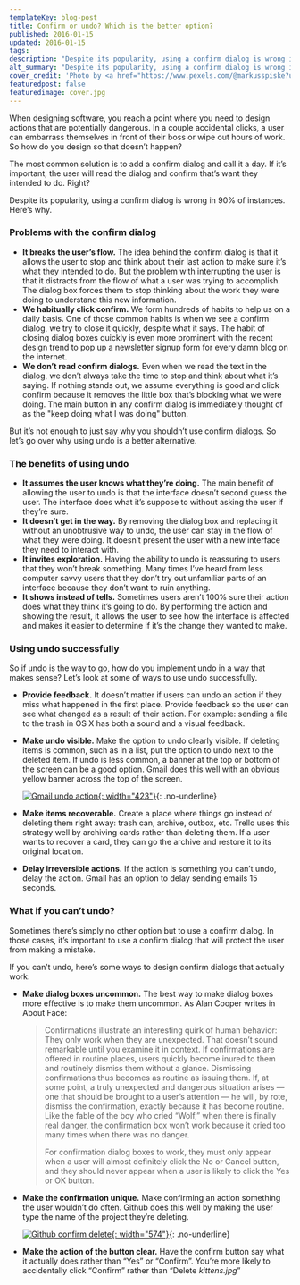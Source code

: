 ```yaml
---
templateKey: blog-post
title: Confirm or undo? Which is the better option?
published: 2016-01-15
updated: 2016-01-15
tags:
description: "Despite its popularity, using a confirm dialog is wrong in 90% of instances."
alt_summary: "Despite its popularity, using a confirm dialog is wrong in 90% of instances. Here's why."
cover_credit: 'Photo by <a href="https://www.pexels.com/@markusspiske?utm_content=attributionCopyText&amp;utm_medium=referral&amp;utm_source=pexels">Markus Spiske</a> from <a href="https://www.pexels.com/photo/yellow-and-black-danger-sticker-on-wall-1679696/?utm_content=attributionCopyText&amp;utm_medium=referral&amp;utm_source=pexels">Pexels</a>'
featuredpost: false
featuredimage: cover.jpg
---
```


When designing software, you reach a point where you need to design actions that are potentially dangerous. In a couple accidental clicks, a user can embarrass themselves in front of their boss or wipe out hours of work. So how do you design so that doesn’t happen?

The most common solution is to add a confirm dialog and call it a day. If it’s important, the user will read the dialog and confirm that’s want they intended to do. Right?

Despite its popularity, using a confirm dialog is wrong in 90% of instances. Here’s why.

### Problems with the confirm dialog

* **It breaks the user’s flow.** The idea behind the confirm dialog is that it allows the user to stop and think about their last action to make sure it’s what they intended to do. But the problem with interrupting the user is that it distracts from the flow of what a user was trying to accomplish. The dialog box forces them to stop thinking about the work they were doing to understand this new information.
* **We habitually click confirm.** We form hundreds of habits to help us on a daily basis. One of those common habits is when we see a confirm dialog, we try to close it quickly, despite what it says. The habit of closing dialog boxes quickly is even more prominent with the recent design trend to pop up a newsletter signup form for every damn blog on the internet.
* **We don’t read confirm dialogs.** Even when we read the text in the dialog, we don’t always take the time to stop and think about what it’s saying. If nothing stands out, we assume everything is good and click confirm because it removes the little box that’s blocking what we were doing. The main button in any confirm dialog is immediately thought of as the "keep doing what I was doing" button.

But it’s not enough to just say why you shouldn’t use confirm dialogs. So let’s go over why using undo is a better alternative.


### The benefits of using undo

* **It assumes the user knows what they’re doing.** The main benefit of allowing the user to undo is that the interface doesn’t second guess the user. The interface does what it’s suppose to without asking the user if they’re sure.
* **It doesn’t get in the way.** By removing the dialog box and replacing it without an unobtrusive way to undo, the user can stay in the flow of what they were doing. It doesn’t present the user with a new interface they need to interact with.
* **It invites exploration.** Having the ability to undo is reassuring to users that they won’t break something. Many times I’ve heard from less computer savvy users that they don’t try out unfamiliar parts of an interface because they don’t want to ruin anything.
* **It shows instead of tells.** Sometimes users aren’t 100% sure their action does what they think it’s going to do. By performing the action and showing the result, it allows the user to see how the interface is affected and makes it easier to determine if it’s the change they wanted to make.


### Using undo successfully

So if undo is the way to go, how do you implement undo in a way that makes sense? Let’s look at some of ways to use undo successfully.

* **Provide feedback.** It doesn’t matter if users can undo an action if they miss what happened in the first place. Provide feedback so the user can see what changed as a result of their action. For example: sending a file to the trash in OS X has both a sound and a visual feedback.
* **Make undo visible.** Make the option to undo clearly visible. If deleting items is common, such as in a list, put the option to undo next to the deleted item. If undo is less common, a banner at the top or bottom of the screen can be a good option.  Gmail does this well with an obvious yellow banner across the top of the screen.

  [![Gmail undo action](2016-01-15-confirm-or-undo/gmail-undo.png){: width="423"}](2016-01-15-confirm-or-undo/gmail-undo.png){: .no-underline}

* **Make items recoverable.** Create a place where things go instead of deleting them right away: trash can, archive, outbox, etc. Trello uses this strategy well by archiving cards rather than deleting them. If a user wants to recover a card, they can go the archive and restore it to its original location.
* **Delay irreversible actions.**  If the action is something you can’t undo, delay the action. Gmail has an option to delay sending emails 15 seconds.

### What if you can’t undo?

Sometimes there’s simply no other option but to use a confirm dialog. In those cases, it’s important to use a confirm dialog that will protect the user from making a mistake.

If you can’t undo, here’s some ways to design confirm dialogs that actually work:

* **Make dialog boxes uncommon.** The best way to make dialog boxes more effective is to make them uncommon. As Alan Cooper writes in About Face:

  > Confirmations illustrate an interesting quirk of human behavior: They only work when they are unexpected. That doesn’t sound remarkable until you examine it in context. If confirmations are offered in routine places, users quickly become inured to them and routinely dismiss them without a glance. Dismissing confirmations thus becomes as routine as issuing them. If, at some point, a truly unexpected and dangerous situation arises — one that should be brought to a user’s attention — he will, by rote, dismiss the confirmation, exactly because it has become routine. Like the fable of the boy who cried “Wolf,” when there is finally real danger, the confirmation box won’t work because it cried too many times when there was no danger.
  >
  > For confirmation dialog boxes to work, they must only appear when a user will almost definitely click the No or Cancel button, and they should never appear when a user is likely to click the Yes or OK button.

* **Make the confirmation unique.** Make confirming an action something the user wouldn’t do often. Github does this well by making the user type the name of the project they’re deleting.

  [![Github confirm delete](2016-01-15-confirm-or-undo/github-confirm-delete.png){: width="574"}](2016-01-15-confirm-or-undo/github-confirm-delete.png){: .no-underline}


* **Make the action of the button clear.** Have the confirm button say what it actually does rather than “Yes” or “Confirm”. You’re more likely to accidentally click “Confirm” rather than “Delete *kittens.jpg*”
